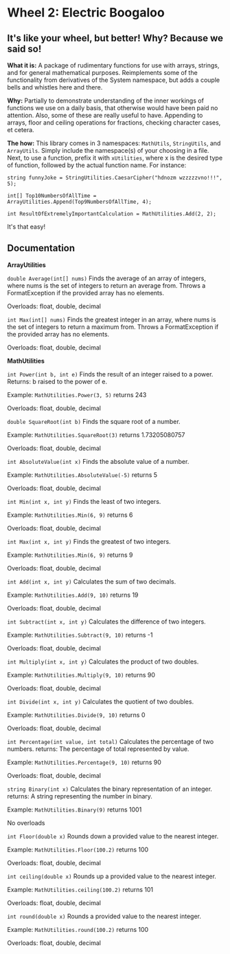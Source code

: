 # Wheel 2: Electric Boogaloo
## It's like your wheel, but better! Why? Because we said so!

**What it is:** A package of rudimentary functions for use with arrays, strings, and for general mathematical purposes. Reimplements some of the functionality from derivatives of the System namespace, but adds a couple bells and whistles here and there.

**Why:** Partially to demonstrate understanding of the inner workings of functions we use on a daily basis, that otherwise would have been paid no attention. Also, some of these are really useful to have. Appending to arrays, floor and ceiling operations for fractions, checking character cases, et cetera.

**The how:** This library comes in 3 namespaces: `MathUtils`, `StringUtils`, and `ArrayUtils`. Simply include the namespace(s) of your choosing in a file. Next, to use a function, prefix it with `xUtilities`, where x is the desired type of function, followed by the actual function name. For instance:

`string funnyJoke = StringUtilities.CaesarCipher("hdnozm wzzzzzvno!!!", 5);`

`int[] Top10NumbersOfAllTime = ArrayUtilities.Append(Top9NumbersOfAllTime, 4);`

`int ResultOfExtremelyImportantCalculation = MathUtilities.Add(2, 2);`

It's that easy!


## Documentation

**ArrayUtilities**

`double Average(int[] nums)`
Finds the average of an array of integers, where nums is the set of integers to return an average from.
Throws a FormatException if the provided array has no elements.

Overloads: float, double, decimal

`int Max(int[] nums)`
Finds the greatest integer in an array, where nums is the set of integers to return a maximum from.
Throws a FormatException if the provided array has no elements.

Overloads: float, double, decimal

**MathUtilities**

`int Power(int b, int e)`
Finds the result of an integer raised to a power.
Returns: b raised to the power of e.

Example: `MathUtilities.Power(3, 5)` returns 243

Overloads: float, double, decimal


`double SquareRoot(int b)`
Finds the square root of a number.

Example: `MathUtilities.SquareRoot(3)` returns 1.73205080757

Overloads: float, double, decimal

`int AbsoluteValue(int x)`
Finds the absolute value of a number.

Example: `MathUtilities.AbsoluteValue(-5)` returns 5

Overloads: float, double, decimal

`int Min(int x, int y)`
Finds the least of two integers.

Example: `MathUtilities.Min(6, 9)` returns 6

Overloads: float, double, decimal

`int Max(int x, int y)`
Finds the greatest of two integers.

Example: `MathUtilities.Min(6, 9)` returns 9

Overloads: float, double, decimal

`int Add(int x, int y)`
Calculates the sum of two decimals.

Example: `MathUtilities.Add(9, 10)` returns 19

Overloads: float, double, decimal

`int Subtract(int x, int y)`
Calculates the difference of two integers.

Example: `MathUtilities.Subtract(9, 10)` returns -1

Overloads: float, double, decimal

`int Multiply(int x, int y)`
Calculates the product of two doubles.

Example: `MathUtilities.Multiply(9, 10)` returns 90

Overloads: float, double, decimal

`int Divide(int x, int y)`
Calculates the quotient of two doubles.

Example: `MathUtilities.Divide(9, 10)` returns 0

Overloads: float, double, decimal

`int Percentage(int value, int total)`
Calculates the percentage of two numbers.
returns: The percentage of total represented by value.

Example: `MathUtilities.Percentage(9, 10)` returns 90

Overloads: float, double, decimal

`string Binary(int x)`
Calculates the binary representation of an integer.
returns: A string representing the number in binary.

Example: `MathUtilities.Binary(9)` returns 1001

No overloads

`int Floor(double x)`
Rounds down a provided value to the nearest integer.

Example: `MathUtilities.Floor(100.2)` returns 100

Overloads: float, double, decimal

`int ceiling(double x)`
Rounds up a provided value to the nearest integer.

Example: `MathUtilities.ceiling(100.2)` returns 101

Overloads: float, double, decimal

`int round(double x)`
Rounds a provided value to the nearest integer.

Example: `MathUtilities.round(100.2)` returns 100

Overloads: float, double, decimal

